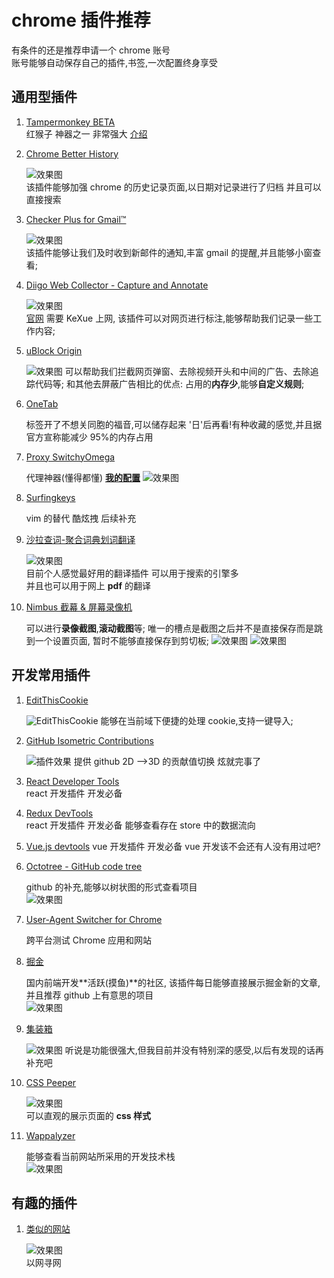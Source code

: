 # chrome 插件推荐

有条件的还是推荐申请一个 chrome 账号  
账号能够自动保存自己的插件,书签,一次配置终身享受

## 通用型插件

1. [Tampermonkey BETA](https://chrome.google.com/webstore/detail/tampermonkey-beta/gcalenpjmijncebpfijmoaglllgpjagf)  
   红猴子 神器之一 非常强大 [介绍](/tools/tampermonkey.md)

2. [Chrome Better History](chrome://extensions/?id=egehpkpgpgooebopjihjmnpejnjafefi)

   ![效果图](https://raw.githubusercontent.com/FE-ng/picGo/main/blog/20210428192155.png ':class=image800')  
   该插件能够加强 chrome 的历史记录页面,以日期对记录进行了归档 并且可以直接搜索

3. [Checker Plus for Gmail™ ](https://chrome.google.com/webstore/detail/checker-plus-for-gmail/oeopbcgkkoapgobdbedcemjljbihmemj/related?utm_source=chrome-ntp-icon)

   ![效果图](https://raw.githubusercontent.com/FE-ng/picGo/main/blog/20210428194556.png ':class=image400')  
   该插件能够让我们及时收到新邮件的通知,丰富 gmail 的提醒,并且能够小窗查看;

4. [Diigo Web Collector - Capture and Annotate](https://chrome.google.com/webstore/detail/diigo-web-collector-captu/pnhplgjpclknigjpccbcnmicgcieojbh)

   ![效果图](https://raw.githubusercontent.com/FE-ng/picGo/main/blog/20210428195021.png ':class=image400')  
   [官网](https://www.diigo.com/) 需要 KeXue 上网, 该插件可以对网页进行标注,能够帮助我们记录一些工作内容;

5. [uBlock Origin](https://chrome.google.com/webstore/detail/ublock-origin/cjpalhdlnbpafiamejdnhcphjbkeiagm)

   ![效果图](https://raw.githubusercontent.com/FE-ng/picGo/main/blog/20210429111356.png ':class=image400')
   可以帮助我们拦截网页弹窗、去除视频开头和中间的广告、去除追踪代码等;
   和其他去屏蔽广告相比的优点: 占用的**内存少**,能够**自定义规则**;

6. [OneTab](https://chrome.google.com/webstore/detail/onetab/chphlpgkkbolifaimnlloiipkdnihall)

   标签开了不想关同胞的福音,可以储存起来 '日'后再看!有种收藏的感觉,并且据官方宣称能减少 95%的内存占用

7. [Proxy SwitchyOmega](https://chrome.google.com/webstore/detail/proxy-switchyomega/padekgcemlokbadohgkifijomclgjgif)

   代理神器(懂得都懂) [**我的配置**](/tools/switchOmega.md)
   ![效果图](https://raw.githubusercontent.com/FE-ng/picGo/main/blog/20210429134615.png ':class=image400')

8. [Surfingkeys](https://chrome.google.com/webstore/detail/surfingkeys/gfbliohnnapiefjpjlpjnehglfpaknnc)

   vim 的替代 酷炫拽 后续补充

9. [沙拉查词-聚合词典划词翻译](https://saladict.crimx.com/)

   ![效果图](https://raw.githubusercontent.com/FE-ng/picGo/main/blog/20210429112441.png ':class=image400')  
   目前个人感觉最好用的翻译插件 可以用于搜索的引擎多  
   并且也可以用于网上 **pdf** 的翻译

10. [Nimbus 截幕 & 屏幕录像机](https://chrome.google.com/webstore/detail/nimbus-screenshot-screen/bpconcjcammlapcogcnnelfmaeghhagj)

    可以进行**录像截图**,**滚动截图**等; 唯一的槽点是截图之后并不是直接保存而是跳到一个设置页面, 暂时不能够直接保存到剪切板;
    ![效果图](https://raw.githubusercontent.com/FE-ng/picGo/main/blog/20210429113420.png ':class=image400')
    ![效果图](https://raw.githubusercontent.com/FE-ng/picGo/main/blog/11111.png ':class=image400')

## 开发常用插件

1. [EditThisCookie](http://www.editthiscookie.com/)

   ![EditThisCookie](https://raw.githubusercontent.com/FE-ng/picGo/main/blog/20210428192924.png ':class=image400')
   能够在当前域下便捷的处理 cookie,支持一键导入;

2. [GitHub Isometric Contributions](https://chrome.google.com/webstore/detail/github-isometric-contribu/mjoedlfflcchnleknnceiplgaeoegien)

   ![插件效果](https://raw.githubusercontent.com/FE-ng/picGo/main/blog/20210428194015.png ':class=image400')
   提供 github 2D -->3D 的贡献值切换 炫就完事了

3. [React Developer Tools](https://chrome.google.com/webstore/detail/react-developer-tools/fmkadmapgofadopljbjfkapdkoienihi)  
   react 开发插件 开发必备

4. [Redux DevTools](https://chrome.google.com/webstore/detail/redux-devtools/lmhkpmbekcpmknklioeibfkpmmfibljd)  
   react 开发插件 开发必备 能够查看存在 store 中的数据流向

5. [Vue.js devtools](https://chrome.google.com/webstore/detail/vuejs-devtools/nhdogjmejiglipccpnnnanhbledajbpd)
   vue 开发插件 开发必备 vue 开发该不会还有人没有用过吧?

6. [Octotree - GitHub code tree](https://www.octotree.io/)

   github 的补充,能够以树状图的形式查看项目  
   ![效果图](https://raw.githubusercontent.com/FE-ng/picGo/main/blog/20210429113835.png ':class=image400')

7. [User-Agent Switcher for Chrome](https://chrome.google.com/webstore/detail/user-agent-switcher-for-c/djflhoibgkdhkhhcedjiklpkjnoahfmg)

   跨平台测试 Chrome 应用和网站

8. [掘金](https://chrome.google.com/webstore/detail/%E6%8E%98%E9%87%91/lecdifefmmfjnjjinhaennhdlmcaeeeb)

   国内前端开发**活跃(摸鱼)**的社区, 该插件每日能够直接展示掘金新的文章,并且推荐 github 上有意思的项目  
   ![效果图](https://raw.githubusercontent.com/FE-ng/picGo/main/blog/20210429114040.png ':class=image400')

9. [集装箱](https://chrome.google.com/webstore/detail/%E9%9B%86%E8%A3%85%E7%AE%B1/kbgigmcnifmaklccibmlepmahpfdhjch)

   ![效果图](https://raw.githubusercontent.com/FE-ng/picGo/main/blog/20210429114211.png ':class=image400')
   听说是功能很强大,但我目前并没有特别深的感受,以后有发现的话再补充吧

10. [CSS Peeper](https://chrome.google.com/webstore/detail/css-peeper/mbnbehikldjhnfehhnaidhjhoofhpehk)

    ![效果图](https://raw.githubusercontent.com/FE-ng/picGo/main/blog/20210429114348.png ':class=image400')  
    可以直观的展示页面的 **css 样式**

11. [Wappalyzer](https://www.wappalyzer.com/)

    能够查看当前网站所采用的开发技术栈  
    ![效果图](https://raw.githubusercontent.com/FE-ng/picGo/main/blog/20210429113943.png ':class=image400')

## 有趣的插件

1. [类似的网站](https://chrome.google.com/webstore/detail/similar-sites-discover-re/necpbmbhhdiplmfhmjicabdeighkndkn)

   ![效果图](https://raw.githubusercontent.com/FE-ng/picGo/main/blog/20210429114728.png ':class=image400')  
   以网寻网

